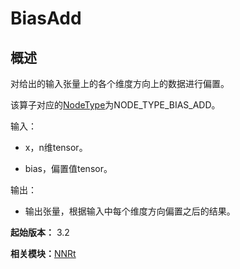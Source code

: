 # BiasAdd


## 概述

对给出的输入张量上的各个维度方向上的数据进行偏置。

该算子对应的[NodeType](_n_n_rt_v10.md#nodetype)为NODE_TYPE_BIAS_ADD。

输入：

- x，n维tensor。

- bias，偏置值tensor。

输出：

- 输出张量，根据输入中每个维度方向偏置之后的结果。

**起始版本：** 3.2

**相关模块：**[NNRt](_n_n_rt_v10.md)
